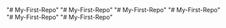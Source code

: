 "# My-First-Repo" 
"# My-First-Repo" 
"# My-First-Repo" 
"# My-First-Repo" 
"# My-First-Repo" 
"# My-First-Repo" 
